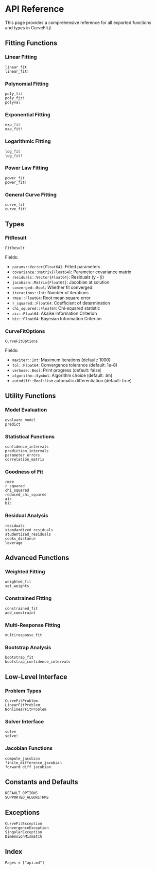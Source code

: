 # API Reference

This page provides a comprehensive reference for all exported functions and types in CurveFit.jl.

## Fitting Functions

### Linear Fitting

```@docs
linear_fit
linear_fit!
```

### Polynomial Fitting

```@docs
poly_fit
poly_fit!
polyval
```

### Exponential Fitting

```@docs
exp_fit
exp_fit!
```

### Logarithmic Fitting

```@docs
log_fit
log_fit!
```

### Power Law Fitting

```@docs
power_fit
power_fit!
```

### General Curve Fitting

```@docs
curve_fit
curve_fit!
```

## Types

### FitResult

```@docs
FitResult
```

Fields:
- `params::Vector{Float64}`: Fitted parameters
- `covariance::Matrix{Float64}`: Parameter covariance matrix
- `residuals::Vector{Float64}`: Residuals (y - ŷ)
- `jacobian::Matrix{Float64}`: Jacobian at solution
- `converged::Bool`: Whether fit converged
- `iterations::Int`: Number of iterations
- `rmse::Float64`: Root mean square error
- `r_squared::Float64`: Coefficient of determination
- `chi_squared::Float64`: Chi-squared statistic
- `aic::Float64`: Akaike Information Criterion
- `bic::Float64`: Bayesian Information Criterion

### CurveFitOptions

```@docs
CurveFitOptions
```

Fields:
- `maxiter::Int`: Maximum iterations (default: 1000)
- `tol::Float64`: Convergence tolerance (default: 1e-8)
- `verbose::Bool`: Print progress (default: false)
- `algorithm::Symbol`: Algorithm choice (default: :lm)
- `autodiff::Bool`: Use automatic differentiation (default: true)

## Utility Functions

### Model Evaluation

```@docs
evaluate_model
predict
```

### Statistical Functions

```@docs
confidence_intervals
prediction_intervals
parameter_errors
correlation_matrix
```

### Goodness of Fit

```@docs
rmse
r_squared
chi_squared
reduced_chi_squared
aic
bic
```

### Residual Analysis

```@docs
residuals
standardized_residuals
studentized_residuals
cooks_distance
leverage
```

## Advanced Functions

### Weighted Fitting

```@docs
weighted_fit
set_weights
```

### Constrained Fitting

```@docs
constrained_fit
add_constraint
```

### Multi-Response Fitting

```@docs
multiresponse_fit
```

### Bootstrap Analysis

```@docs
bootstrap_fit
bootstrap_confidence_intervals
```

## Low-Level Interface

### Problem Types

```@docs
CurveFitProblem
LinearFitProblem
NonlinearFitProblem
```

### Solver Interface

```@docs
solve
solve!
```

### Jacobian Functions

```@docs
compute_jacobian
finite_difference_jacobian
forward_diff_jacobian
```

## Constants and Defaults

```@docs
DEFAULT_OPTIONS
SUPPORTED_ALGORITHMS
```

## Exceptions

```@docs
CurveFitException
ConvergenceException
SingularException
DimensionMismatch
```

## Index

```@index
Pages = ["api.md"]
```